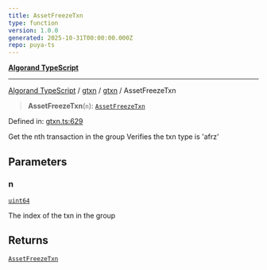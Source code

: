 ```yaml
---
title: AssetFreezeTxn
type: function
version: 1.0.0
generated: 2025-10-31T00:00:00.000Z
repo: puya-ts
---
```


[**Algorand TypeScript**](/reference/algorand-typescript/api/readme/)

---

[Algorand TypeScript](docs/_md/modules) / [gtxn](docs/_md/gtxn/README) / [gtxn](/reference/algorand-typescript/api/gtxn/namespaces/gtxn/readme/) / AssetFreezeTxn

> **AssetFreezeTxn**(`n`): [`AssetFreezeTxn`](/reference/algorand-typescript/api/gtxn/namespaces/gtxn/interfaces/assetfreezetxn/)

Defined in: [gtxn.ts:629](https://github.com/algorandfoundation/puya-ts/blob/main/packages/algo-ts/src/gtxn.ts#L629)

Get the nth transaction in the group
Verifies the txn type is 'afrz'

## Parameters

### n

[`uint64`](/reference/algorand-typescript/api/index/type-aliases/uint64/)

The index of the txn in the group

## Returns

[`AssetFreezeTxn`](/reference/algorand-typescript/api/gtxn/namespaces/gtxn/interfaces/assetfreezetxn/)
